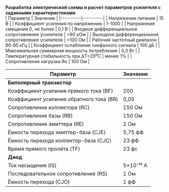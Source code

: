**Разработка электрической схемы и расчет параметров усилителя с заданными характеристиками**  
| Параметр | Значение |
|----------|----------|
| Напряжение питания | 15 В |
| Коэффициент усиления по напряжению | 1-1000 |
| Напряжение смещения 0, не более | 0,1 В |
| Входное дифференциальное сопротивление усилителя | >80 кОм |
| Выходное дифференциальное сопротивление усилителя | <100 Ом |
| Рабочий частотный диапазон | 80-85 кГц |
| Коэффициент ослабления синфазного сигнала | 100 дБ |
| Максимальная суммарная мощность потребления | 0,3 Вт |
| Температурная стабильность при ΔТ=20⁰С | менее 1% |
| Сопротивление нагрузки Rн | 100 Ом |  

| Параметр | Значение |
|----------|----------|
| **Биполярный транзистор** | |
| Коэффициент усиления прямого тока (BF) | 200 |
| Коэффициент усиления обратного тока (BR) | 0,05 |
| Сопротивление коллектора (RC) | 150 Ом |
| Сопротивление базы (RB) | 150 Ом |
| Сопротивление эмиттера (RE) | 2 Ом |
| Ёмкость перехода эмиттер-база (CJE) | 5,75 фФ |
| Ёмкость перехода коллектор-база (CJC) | 23 фФ |
| Время прямого пролёта (TF) | 23 фс |
| **Диод** | |
| Ток насыщения (IS) | 5×10⁻¹⁸ A |
| Последовательное сопротивление (RS) | 1 Ом |
| Ёмкость перехода (CJO) | 1 фФ |